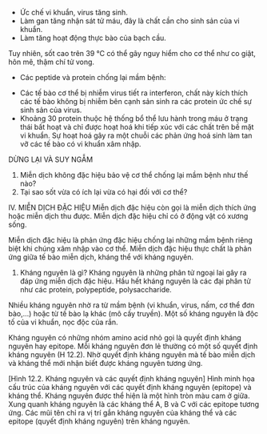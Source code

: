 + Ức chế vi khuẩn, virus tăng sinh.
+ Làm gan tăng nhận sát tử máu, đây là chất cần cho sinh sản của vi khuẩn.
+ Làm tăng hoạt động thực bào của bạch cầu.

Tuy nhiên, sốt cao trên 39 °C có thể gây nguy hiểm cho cơ thể như co giật, hôn mê, thậm chí tử vong.

- Các peptide và protein chống lại mầm bệnh:
+ Các tế bào cơ thể bị nhiễm virus tiết ra interferon, chất này kích thích các tế bào không bị nhiễm bên cạnh sản sinh ra các protein ức chế sự sinh sản của virus.
+ Khoảng 30 protein thuộc hệ thống bổ thể lưu hành trong máu ở trạng thái bất hoạt và chỉ được hoạt hoá khi tiếp xúc với các chất trên bề mặt vi khuẩn. Sự hoạt hoá gây ra một chuỗi các phản ứng hoá sinh làm tan vỡ các tế bào có vi khuẩn xâm nhập.

DỪNG LẠI VÀ SUY NGẪM
1. Miễn dịch không đặc hiệu bảo vệ cơ thể chống lại mầm bệnh như thế nào?
2. Tại sao sốt vừa có ích lại vừa có hại đối với cơ thể?

IV. MIỄN DỊCH ĐẶC HIỆU
Miễn dịch đặc hiệu còn gọi là miễn dịch thích ứng hoặc miễn dịch thu được. Miễn dịch đặc hiệu chỉ có ở động vật có xương sống.

Miễn dịch đặc hiệu là phản ứng đặc hiệu chống lại những mầm bệnh riêng biệt khi chúng xâm nhập vào cơ thể. Miễn dịch đặc hiệu thực chất là phản ứng giữa tế bào miễn dịch, kháng thể với kháng nguyên.

1. Kháng nguyên là gì?
Kháng nguyên là những phân tử ngoại lai gây ra đáp ứng miễn dịch đặc hiệu. Hầu hết kháng nguyên là các đại phân tử như các protein, polypeptide, polysaccharide.

Nhiều kháng nguyên nhờ ra từ mầm bệnh (vi khuẩn, virus, nấm, cơ thể đơn bào,...) hoặc từ tế bào lạ khác (mô cấy truyền). Một số kháng nguyên là độc tố của vi khuẩn, nọc độc của rắn.

Kháng nguyên có những nhóm amino acid nhỏ gọi là quyết định kháng nguyên hay epitope. Mỗi kháng nguyên đơn lẻ thường có một số quyết định kháng nguyên (H 12.2). Nhờ quyết định kháng nguyên mà tế bào miễn dịch và kháng thể mới nhận biết được kháng nguyên tương ứng.

[Hình 12.2. Kháng nguyên và các quyết định kháng nguyên]
Hình minh họa cấu trúc của kháng nguyên với các quyết định kháng nguyên (epitope) và kháng thể. Kháng nguyên được thể hiện là một hình tròn màu cam ở giữa. Xung quanh kháng nguyên là các kháng thể A, B và C với các epitope tương ứng. Các mũi tên chỉ ra vị trí gắn kháng nguyên của kháng thể và các epitope (quyết định kháng nguyên) trên kháng nguyên.